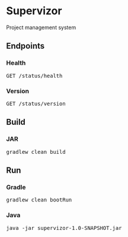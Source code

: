 # Supervizor
Project management system

## Endpoints

### Health
<pre>
GET /status/health
</pre>

### Version
<pre>
GET /status/version
</pre>

## Build

### JAR
<pre>
gradlew clean build
</pre>

## Run

### Gradle
<pre>
gradlew clean bootRun
</pre>

### Java
<pre>
java -jar supervizor-1.0-SNAPSHOT.jar
</pre>